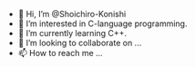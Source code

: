 - 👋 Hi, I’m @Shoichiro-Konishi
- 👀 I’m interested in C-language programming.
- 🌱 I’m currently learning C++.
- 💞️ I’m looking to collaborate on ...
- 📫 How to reach me ...

<!---
Shoichiro-Konishi/Shoichiro-Konishi is a ✨ special ✨ repository because its `README.md` (this file) appears on your GitHub profile.
You can click the Preview link to take a look at your changes.
--->
